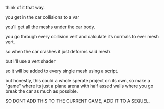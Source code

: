 think of it that way.

you get in the car collisions to a var

you'll get all the meshs under the car body.

you go through every collision vert and calculate its normals to ever mesh vert.

so when the car crashes it just deforms said mesh.

but I'll use a vert shader

so it will be added to every single mesh using a script.

but honestly, this could a whole sperate project on its own, so make a "game" where its just a plane arena with half assed walls where you go break the car as much as possible.

SO DONT ADD THIS TO THE CURRENT GAME, ADD IT TO A SEQUEL.